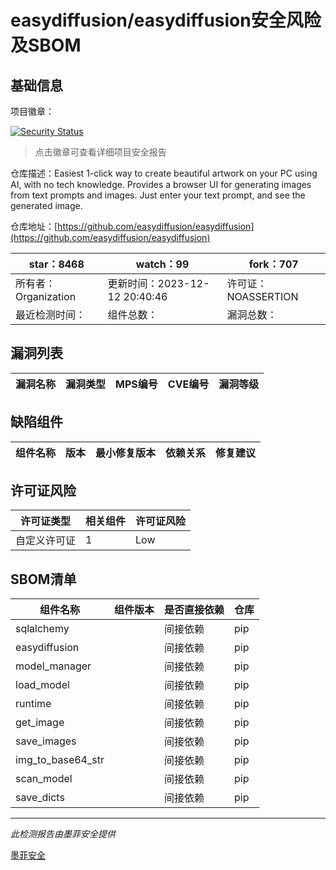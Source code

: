 # easydiffusion/easydiffusion安全风险及SBOM

## 基础信息

项目徽章：

[![Security Status](https://www.murphysec.com/platform3/v31/badge/1741899971580157952.svg)](https://www.murphysec.com/console/report/1696955703502921728/1741899971580157952)

> 点击徽章可查看详细项目安全报告

仓库描述：Easiest 1-click way to create beautiful artwork on your PC using AI, with no tech knowledge. Provides a browser UI for generating images from text prompts and images. Just enter your text prompt, and see the generated image.

仓库地址：[https://github.com/easydiffusion/easydiffusion](https://github.com/easydiffusion/easydiffusion)

| star：8468 | watch：99 | fork：707 |
| ----------- | -------------- | ------------ |
| 所有者：Organization | 更新时间：2023-12-12 20:40:46 | 许可证：NOASSERTION |
| 最近检测时间： | 组件总数： | 漏洞总数： |




## 漏洞列表

| 漏洞名称 | 漏洞类型 | MPS编号 | CVE编号 | 漏洞等级 |
| ------- | ------ | ------- | ------ | ----- |





## 缺陷组件

| 组件名称 | 版本 | 最小修复版本 | 依赖关系 | 修复建议 |
| -------- | ---- | ------------ | -------- | -------- |





## 许可证风险

| 许可证类型 | 相关组件 | 许可证风险 |
| ---------- | -------- | ---------- |
|自定义许可证|1|Low|




## SBOM清单

| 组件名称 | 组件版本 | 是否直接依赖 | 仓库 |
| -------- | -------- | ------------ | ---- |
|sqlalchemy||间接依赖|pip|
|easydiffusion||间接依赖|pip|
|model_manager||间接依赖|pip|
|load_model||间接依赖|pip|
|runtime||间接依赖|pip|
|get_image||间接依赖|pip|
|save_images||间接依赖|pip|
|img_to_base64_str||间接依赖|pip|
|scan_model||间接依赖|pip|
|save_dicts||间接依赖|pip|


------

*此检测报告由墨菲安全提供*

[墨菲安全](www.murphysec.com)